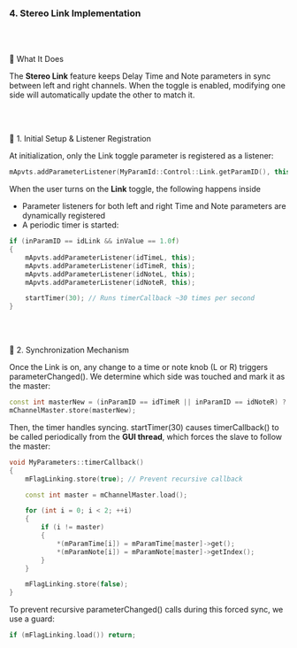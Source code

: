 ### 4. Stereo Link Implementation

<br>
<br>

🎯 What It Does

The **Stereo Link** feature keeps Delay Time and Note parameters in sync between left and right channels. 
When the toggle is enabled, modifying one side will automatically update the other to match it.

<br>
<br>

🧱 1. Initial Setup & Listener Registration

At initialization, only the Link toggle parameter is registered as a listener:

~~~cpp
mApvts.addParameterListener(MyParamId::Control::Link.getParamID(), this);
~~~

When the user turns on the **Link** toggle, the following happens inside

- Parameter listeners for both left and right Time and Note parameters are dynamically registered
- A periodic timer is started:

~~~cpp
if (inParamID == idLink && inValue == 1.0f)
{
    mApvts.addParameterListener(idTimeL, this);
    mApvts.addParameterListener(idTimeR, this);
    mApvts.addParameterListener(idNoteL, this);
    mApvts.addParameterListener(idNoteR, this);

    startTimer(30); // Runs timerCallback ~30 times per second
}
~~~

<br>
<br>

🔁 2. Synchronization Mechanism

Once the Link is on, any change to a time or note knob (L or R) triggers parameterChanged().
We determine which side was touched and mark it as the master:

~~~cpp
const int masterNew = (inParamID == idTimeR || inParamID == idNoteR) ? 1 : 0;
mChannelMaster.store(masterNew);
~~~

Then, the timer handles syncing.
startTimer(30) causes timerCallback() to be called periodically from the **GUI thread**, which forces the slave to follow the master:

~~~cpp
void MyParameters::timerCallback()
{
    mFlagLinking.store(true); // Prevent recursive callback

    const int master = mChannelMaster.load();

    for (int i = 0; i < 2; ++i)
    {
        if (i != master)
        {
            *(mParamTime[i]) = mParamTime[master]->get();
            *(mParamNote[i]) = mParamNote[master]->getIndex();
        }
    }

    mFlagLinking.store(false);
}
~~~

To prevent recursive parameterChanged() calls during this forced sync, we use a guard:

~~~cpp
if (mFlagLinking.load()) return;
~~~
